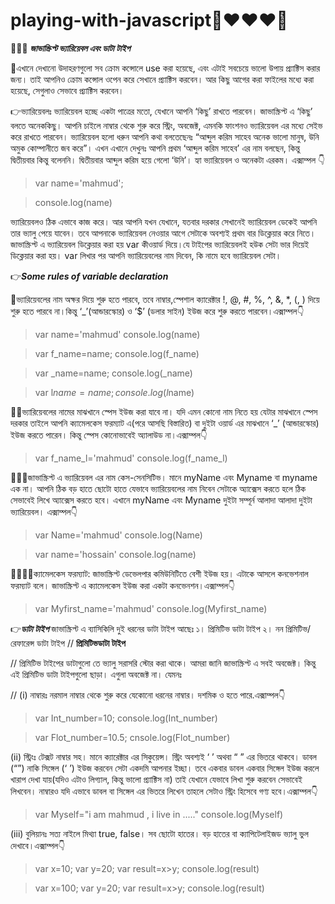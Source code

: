 # playing-with-javascript:ghost::heart::heart::heart::ghost:

:thinking::thinking::thinking: ***জাভাস্ক্রিপ্ট ভ্যারিয়েবল এবং ডাটা টাইপ***

:raised_back_of_hand:এখানে দেখানো উদাহরণগুলো সব ক্রোম কন্সোলে use করা হয়েছে, এবং এটাই সবচেয়ে ভালো উপায় প্র্যাক্টিস করার জন্য। তাই আপনিও ক্রোম কন্সোল ওপেন করে সেখানে প্র্যাক্টিস করবেন। আর কিছু আগের করা ফাইলের মধ্যে করা হয়েছে, সেগুলাও সেভাবে প্র্যাক্টিস করবেন।

:point_right:ভ্যারিয়েবলঃ
ভ্যারিয়েবল হচ্ছে একটা পাত্রের মতো, যেখানে আপনি ‘কিছু’ রাখতে পারবেন। জাভাস্ক্রিপ্ট এ ‘কিছু’ বলতে অনেককিছু। আপনি চাইলে নাম্বার থেকে শুরু করে স্ট্রিং, অবজেক্ট, এমনকি ফাংশনও ভ্যারিয়েবল এর মধ্যে সেইভ করে রাখতে পারবেন। ভ্যারিয়েবল হলো ধরুন আপনি কথা বলতেছেনঃ “আব্দুল করিম সাহেব অনেক ভালো মানুষ, উনি অমুক কোম্পানীতে জব করে”। এখন এখানে দেখুনঃ আপনি প্রথম ‘আব্দুল করিম সাহেব’ এর নাম বলছেন, কিন্তু দ্বিতীয়বার কিন্তু বলেননি। দ্বিতীয়বার আব্দুল করিম হয়ে গেলো ‘উনি’। হ্যা ভ্যারিয়েবল ও অনেকটা এরকম। এক্সাম্পল :point_down:

>var name='mahmud';

>console.log(name)

ভ্যারিয়েবলও ঠিক এভাবে কাজ করে। আর আপনি যখন যেখানে, যতবার দরকার সেখানেই ভ্যারিয়েবল ডেকেই আপনি তার ভ্যালু পেয়ে যাবেন।
তবে আপনাকে ভ্যারিয়েবল নেওয়ার আগে সেটাকে অবশ্যই প্রথম বার ডিক্লেয়ার করে নিতে। জাভাস্ক্রিপ্ট এ ভ্যারিয়েবল ডিক্লেয়ার করা হয় var কীওয়ার্ড দিয়ে।যে টাইপের ভ্যারিয়েবলই হউক সেটা ভার দিয়েই ডিক্লেয়ার করা হয়। var লিখার পর আপনি ভ্যারিয়েবলের নাম দিবেন, কি নামে হবে ভ্যারিয়েবল সেটা। 

:point_right:***Some rules of variable declaration***

:corn:ভ্যারিয়েবলের নাম অক্ষর দিয়ে শুরু হতে পারবে, তবে নাম্বার,স্পেশাল ক্যারেক্টার !, @, #, %, ^, &, *, (, ) দিয়ে শুরু হতে পারবে না।কিন্তু ‘_’(আন্ডারস্কোর) ও ‘$’ (ডলার সাইন) ইউজ করে শুরু করতে পারবেন।এক্সাম্পল:point_down:
>var name='mahmud'
>console.log(name)


>var f_name=name;
>console.log(f_name)


>var _name=name;
>console.log(_name)


>var l$name=name;
console.log(l$name)


:corn::corn:ভ্যারিয়েবলের নামের মাঝখানে স্পেস ইউজ করা যাবে না। যদি এমন কোনো নাম নিতে হয় যেটার মাঝখানে স্পেস দরকার তাইলে আপনি ক্যামেলকেস ফরম্যাট এ(পরে আসছি বিস্তারিত) বা দুইটা ওয়ার্ড এর মাঝখানে ‘_’ (আন্ডারস্কোর) ইউজ করতে পারেন। কিন্তু স্পেস কোনোভাবেই অ্যালাউড না।এক্সাম্পল:point_down:
>var f_name_l='mahmud'
>console.log(f_name_l)

:corn::corn::corn:জাভাস্ক্রিপ্ট এ ভ্যারিয়েবল এর নাম কেস-সেনসিটিভ। মানে myName এবং Myname বা myname এক না। আপনি ঠিক বড় হাতে ছোটো হাতে যেভাবে ভ্যারিয়েবলের নাম নিবেন সেটাকে অ্যাক্সেস করতে হলে ঠিক সেভাবেই লিখে অ্যাক্সেস করতে হবে। এখানে myName এবং Myname দুইটা সম্পূর্ন আলাদা আলাদা দুইটা ভ্যারিয়েবল। এক্সাম্পল:point_down:
>var Name='mahmud'
console.log(Name)

>var name='hossain'
console.log(name)


:corn::corn::corn::corn:ক্যামেলকেস ফরম্যাট: জাভাস্ক্রিপ্ট ডেভেলপার কমিউনিটিতে বেশী ইউজ হয়। এটাকে আসলে কনভেশনাল ফরম্যাট বলে। জাভাস্ক্রিপ্ট এ ক্যামেলকেস ইউজ করা একটা কনভেনশন।এক্সাম্পল:point_down:
>var Myfirst_name='mahmud'
console.log(Myfirst_name)

:point_right:***ডাটা টাইপ***
জাভাস্ক্রিপ্ট এ ব্যাসিকিলি দুই ধরনের ডাটা টাইপ আছেঃ
১। প্রিমিটিভ ডাটা টাইপ
২। নন প্রিমিটিভ/রেফারেন্স ডাটা টাইপ
// **প্রিমিটিভডাটা টাইপ**

// প্রিমিটিভ টাইপের ডাটাগুলো তে ভ্যালু সরাসরি স্টোর করা থাকে। আমরা জানি জাভাস্ক্রিপ্ট এ সবই অবজেক্ট। কিন্তু এই প্রিমিটিভ ডাটা টাইপগুলো ছাড়া। এগুলা অবজেক্ট না। যেমনঃ

// (i) নাম্বারঃ নরমাল নাম্বার থেকে শুরু করে যেকোনো ধরনের নাম্বার। দশমিক ও হতে পারে.এক্সাম্পল:point_down:
>var Int_number=10;
console.log(Int_number)

>var Flot_number=10.5;
cnsole.log(Flot_number)

(ii) স্ট্রিংঃ টেক্সট নাম্বার সহ। মানে ক্যারেক্টার এর সিকুয়েন্স। স্ট্রিং অবশ্যই ‘ ’ অথবা “ ” এর ভিতরে থাকবে। ডাবল (“”) নাকি সিঙ্গেল (‘ ’) ইউজ করবেন সেটা একদমি আপনার ইচ্ছা। তবে একবার ডাবল একবার সিঙ্গেল ইউজ করলে খারাপ দেখা যায়(যদিও এটাও লিগ্যাল, কিন্তু ভালো প্র্যাক্টিস না) তাই যেখানে যেভাবে লিখা শুরু করবেন সেভাবেই লিখবেন। নাম্বারও যদি এভাবে ডাবল বা সিঙ্গেল এর ভিতরে লিখেন তাহলে সেটাও স্ট্রিং হিসেবে গণ্য হবে।এক্সাম্পল:point_down:
>var Myself="i am mahmud , i live in ....."
console.log(Myself)

(iii) বুলিয়ানঃ সত্য নাইলে মিথ্যা true, false। সব ছোটো হাতের। বড় হাতের বা ক্যাপিটেলাইজড ভ্যালু ভুল দেখাবে।এক্সাম্পল:point_down:
>var x=10;
var y=20;
var result=x>y;
console.log(result)

>var x=100;
var y=20;
var result=x>y;
console.log(result)
